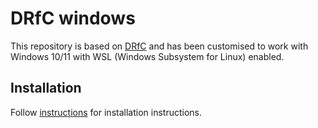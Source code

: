 # DRfC windows
This repository is based on [DRfC](https://aws-deepracer-community.github.io/deepracer-for-cloud) and has been customised to work with Windows 10/11 with WSL (Windows Subsystem for Linux) enabled. 

## Installation 
Follow [instructions](./INSTRUCTIONS.md) for installation instructions.
